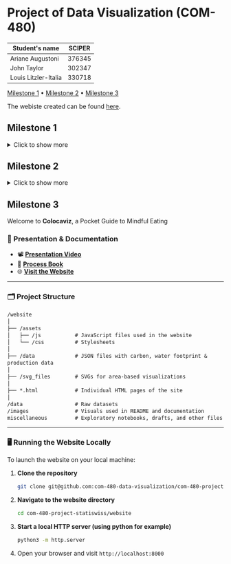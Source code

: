 # Project of Data Visualization (COM-480)

| Student's name | SCIPER |
| -------------- | ------ |
|Ariane Augustoni | 376345|
|John Taylor | 302347|
|Louis Litzler-Italia |330718 |

[Milestone 1](#milestone-1) • [Milestone 2](#milestone-2) • [Milestone 3](#milestone-3)

The webiste created can be found [here](https://githublouisepfl.github.io/site_colocaviz/).



## Milestone 1
<details>
<summary>Click to show more</summary>

### Dataset
This project uses two datasets on food impacts :

The first one was created by (Petterson et al. 2021) ["A multilevel carbon and water footprint dataset of food commodities"](https://www.nature.com/articles/s41597-021-00909-8). It's a dataset reviewing the literature on the carbon and water footprint of different food commodities. The output is an Excel file giving the mean carbon footprint of aliment in CO2eq/g, and the water footprint in liters of water/kg across the studies. The foods are categorized by typologies and subtypologies. Additional information about the studies and some basic statistics across studies are also available. 
In our project, this dataset is the excel "SuEatableLife_Food_Fooprint_database.xlsx" and is accessible in our data folder.

The second dataset comes from the [Food and Agriculture Organization of the United Nations](https://www.fao.org/faostat/en/#data/QCL). The dataset compiles crop and livestock statistics for 278 products worldwide since 1961. It contains information about the area harvested, yield, production, stocks, and the number of producing animals slaughtered. More details can be found in the [agricultural production statistic report](https://openknowledge.fao.org/items/ab36b259-d641-4ded-8832-32f579685be7). This dataset can be found in our folder data and includes all the CSV starting with Production_Crops_Livestock 


The two datasets are of high quality and don't require lots of pre-processing.

Another idea — though access to the necessary data is still uncertain — is to use PSILCA, a social life cycle assessment tool, to evaluate the social impact of common food products. This would allow us to incorporate social sustainability factors into our visualizations, complementing the environmental aspects. This tool includes indicators about child labour, forced labour, fair salary, working time, and many others. A similar approach was used in a paper by (Mancini et al. 2023) ["Social footprint of European food production and consumption"](https://www.sciencedirect.com/science/article/pii/S2352550922003013).

### Problematic

> What are we trying to show with our visualization?

The goal of this project is to highlight the environmental, social, and ethical impacts of different food products through engaging data visualizations. By combining carbon and water footprint data with production, yield, social impact, number of slaughtered animals and other relevant factors, we aim to present a clear and intuitive way to understand which foods have the highest and lowest impacts.

> Think of an overview for the project, your motivation, and the target audience.

This project will take the form of an interactive website designed to serve as a practical guide for responsible grocery shopping. It will feature:

- Data visualizations showcasing high- and low-impact foods, using intuitive design elements like food icon scaling.
- An interactive basket tool (with a limited number of food products), where users can build their grocery list and see real-time visualizations and feedback on the environmental and social impact of their choices.

The motivation is to raise awareness about the hidden impacts of food consumption, to challenge common misconceptions, and to provide a user-friendly tool for making more informed choices. The target audience includes urban consumers who shop primarily in supermarkets, though the insights are valuable for anyone looking to rethink their consumption habits. The ultimate aim is to empower individuals to make more sustainable choices while making the learning process engaging and accessible.

### Exploratory Data Analysis

> Pre-processing of the data set you chose
> - Show some basic statistics and get insights about the data

The preliminary analysis of the datasets has been done in the following [notebook](exploratory_analysis.ipynb)

**Carbon and Water Footprint Datasets**

The dataset provides comprehensive information about the **carbon footprint (CF)** and **water footprint (WF)** of a wide range of food items.

- The carbon footprint dataset contains **324 items**, grouped into **80 common food typologies**.  
- The water footprint dataset comprises **320 items**, categorized into **72 food typologies**.  

To better understand the magnitude of the footprints, we provided some basic statistics:

| WF Statistic | Liters of Water per kg/L of Food Item | cc of Water per g/cc of Food Typology |
|-------------|---------------------------------------|---------------------------------------|
| Mean        | 7,456.48                              | 4,097.34                               |
| Std Dev     | 41,948.79                             | 6,651.85                               |
| Min         | 41.00                                 | 51.00                                  |
| Mean      | 2,080.00                              | 2,133.00                               |
| Max         | 731,000.00                            | 51,779.00                              |

| CF Statistic | kg CO₂eq per kg/L of Food Item | g CO₂eq per g/cc of Food Typology |
|-------------|--------------------------------|----------------------------------|
| Mean        | 3.10                           | 2.86                             |
| Std Dev     | 5.76                           | 5.29                             |
| Min         | 0.109                          | 0.270                            |
| Mean   | 1.376                          | 1.437                            |
| Max         | 78.80                          | 78.80                            |

---

Each footprint measurement is based on data from multiple studies. Below is the distribution of the number of studies per food item from the carbon footprint dataset:

![Number of Studies per Food Item (Carbon Footprint)](images/StudiesPerItem.png)  

- The plot is displayed on a log-log scale and appears to follow an **inverse power law distribution**.  
- Roughly **30% of all items are covered by only one study** regarding their carbon footprint.  


**FAO Dataset**

The dataset covers yearly production data from 1961 to 2023, spanning 245 areas that include individual countries, smaller regions (like islands), and aggregated groups (such as continents or global totals).

In total, the dataset contains production information for 301 distinct food items.

The dataset captures various types of production data, distributed as follows:

| Production Type                      | Percentage of Entries |
|--------------------------------------|-----------------------|
| Production                           | 0.397930%              |
| Area harvested                       | 0.220079%              |
| Yield                                | 0.212237%              |
| Producing Animals/Slaughtered         | 0.071138%              |
| Stocks                               | 0.041242%              |
| Yield/Carcass Weight                  | 0.039695%              |
| Milk Animals                         | 0.010694%              |
| Laying                               | 0.006985%              |


To gain an overview on the data completeness over time, the following plot illustrates the yearly distribution of missing data

![Yearly NaN Distribution](./images/NansByYear.png)   

### Related work




> What others have already done with the data?

- The website [SU-EATABLE Life](https://www.sueatablelife.eu/en/the-earth-recommends/index.html) presents some visualisation and statistics on the first dataset.
- The Food and Agriculture Organization of the United Nations already made plenty of visualizations with their dataset that can be found [here.][https://ourworldindata.org/agricultural-production#article-licence]

> Why is our approach original?

Our project stands out because it goes beyond environmental impact to include social and ethical concerns, which are often overlooked in available resources. While many existing tools focus primarily on carbon footprints or water use, we aim for a more holistic perspective, integrating factors like labour conditions, animal treatment conditions, fair trade, and ethical considerations in food production. While some scientific articles takes into account the interactions of those complex factors (Mancini et al. 2023) it's hard to find nice visual representations showing the complexity of "food ethics".

Additionally, our approach is:

- Interactive and personalized: Instead of just presenting data, users can build a grocery basket and instantly visualize the impact of their choices.
- Visually intuitive: Using elements like scaled food icons based on impact makes complex data easy to grasp at a glance.
- Action-oriented: Rather than just raising awareness, we provide a practical tool that helps users rethink their grocery habits in a meaningful way.

While originality is valuable, in this case, the main goal is not to reinvent the wheel but to create something impactful and accessible using already existing data and studies.

> Sources of inspiration:

- A website on the carbon footprint of aliments: https://www.inc-conso.fr/content/quel-est-limpact-carbone-de-votre-alimentation
- water footprint calculator: https://watercalculator.org/wfc2

> Sources

[https://ourworldindata.org/agricultural-production#article-licence]: https://ourworldindata.org/agricultural-production#article-licence
1. Petersson, Tashina; Secondi, Luca; Magnani, Andrea; Antonelli, Marta; Dembska, Katarzyna; Valentini, Riccardo; et al. (2021). SU-EATABLE LIFE: a comprehensive database of carbon and water footprints of food commodities. figshare. Dataset. https://doi.org/10.6084/m9.figshare.13271111.v2
2. FAO. 2024. Agricultural production statistics 2010–2023. FAOSTAT Analytical Briefs, No. 96. Rome.
</details>

## Milestone 2
<details>
<summary>Click to show more</summary>
**10% of the final grade**
Milestone 2 is the pdf named milestone 2.
</details>

## Milestone 3

Welcome to **Colocaviz**, a Pocket Guide to Mindful Eating

### 🎥 Presentation & Documentation

* 📽️ [**Presentation Video**](https://youtu.be/KltZUAt0chg)
* 📘 [**Process Book**](https://github.com/com-480-data-visualization/com480-project-colocaviz/blob/main/Colocaviz%20Process%20Book.pdf)
* 🌐 [**Visit the Website**](https://githublouisepfl.github.io/site_colocaviz/)

---

### 🗂️ Project Structure

```
/website
│
├── /assets
│   ├── /js           # JavaScript files used in the website
│   └── /css          # Stylesheets
│
├── /data             # JSON files with carbon, water footprint & production data
│
├── /svg_files        # SVGs for area-based visualizations
│
├── *.html            # Individual HTML pages of the site
│
/data                 # Raw datasets
/images               # Visuals used in README and documentation
miscellaneous         # Exploratory notebooks, drafts, and other files
```

---

### 🖥️ Running the Website Locally

To launch the website on your local machine:

1. **Clone the repository**

   ```bash
   git clone git@github.com:com-480-data-visualization/com-480-project-statiswiss.git
   ```

2. **Navigate to the website directory**

   ```bash
   cd com-480-project-statiswiss/website
   ```

3. **Start a local HTTP server (using python for example)**

   ```bash
   python3 -m http.server
   ```

4. Open your browser and visit `http://localhost:8000`

